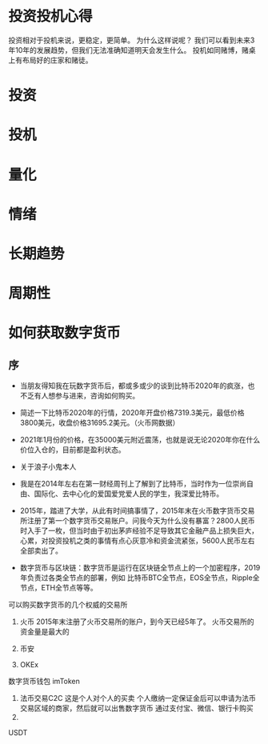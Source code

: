 # 投资投机心得

投资相对于投机来说，更稳定，更简单。
为什么这样说呢？
我们可以看到未来3年10年的发展趋势，但我们无法准确知道明天会发生什么。
投机如同赌博，赌桌上有布局好的庄家和赌徒。


# 投资

# 投机

# 量化

# 情绪

# 长期趋势

# 周期性

# 如何获取数字货币
## 序
- 当朋友得知我在玩数字货币后，都或多或少的谈到比特币2020年的疯涨，也不乏有人想参与进来，咨询如何购买。
- 简述一下比特币2020年的行情，2020年开盘价格7319.3美元，最低价格3800美元，收盘价格31695.2美元。（火币网数据）
- 2021年1月份的价格，在35000美元附近震荡，也就是说无论2020年你在什么价位入仓的，目前都是盈利状态。

- 关于浪子小鬼本人
- 我是在2014年左右在第一财经周刊上了解到了比特币，当时作为一位崇尚自由、国际化、去中心化的爱国爱党爱人民的学生，我深爱比特币。
- 2015年，踏进了大学，从此有时间搞事情了，2015年末在火币数字货币交易所注册了第一个数字货币交易账户。问我今天为什么没有暴富？2800人民币时入手了一枚，但当时由于初出茅庐经验不足导致其它金融产品上损失巨大，心累，对投资投机之类的事情有点心灰意冷和资金流紧张，5600人民币左右全部卖出了。
- 数字货币与区块链：数字货币是运行在区块链全节点上的一个加密程序，2019年负责过各类全节点的部署，例如 比特币BTC全节点，EOS全节点，Ripple全节点，ETH全节点等等。

可以购买数字货币的几个权威的交易所

1. 火币
2015年末注册了火币交易所的账户，到今天已经5年了。
火币交易所的资金量是最大的


2. 币安

3. OKEx

数字货币钱包
imToken

1. 法币交易C2C
这是个人对个人的买卖
个人缴纳一定保证金后可以申请为法币交易区域的商家，然后就可以出售数字货币
通过支付宝、微信、银行卡购买
2. 


USDT
